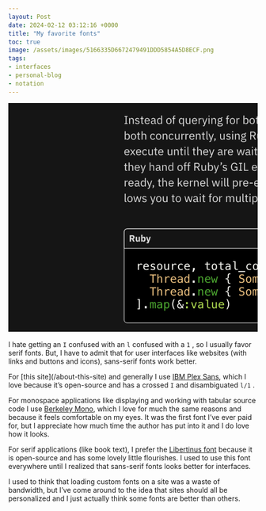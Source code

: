 ```yaml
---
layout: Post
date: 2024-02-12 03:12:16 +0000
title: "My favorite fonts"
toc: true
image: /assets/images/5166335D6672479491DDD5854A5D8ECF.png
tags:
- interfaces
- personal-blog
- notation
---
```


![](/assets/images/5166335D6672479491DDD5854A5D8ECF.png)

I hate getting an `I` confused with an `l` confused with a `1` , so I usually favor serif fonts\. But, I have to admit that for user interfaces like websites \(with links and buttons and icons\), sans\-serif fonts work better\.

For \[this site\]\(/about\-this\-site\) and generally I use [IBM Plex Sans](https://www.ibm.com/plex/), which I love because it’s open\-source and has a crossed `I` and disambiguated `l/1` \.

For monospace applications like displaying and working with tabular source code I use [Berkeley Mono](https://berkeleygraphics.com/typefaces/berkeley-mono/), which I love for much the same reasons and because it feels comfortable on my eyes\. It was the first font I’ve ever paid for, but I appreciate how much time the author has put into it and I do love how it looks\.

For serif applications \(like book text\), I prefer the [Libertinus font](https://github.com/alerque/libertinus) because it is open\-source and has some lovely little flourishes\. I used to use this font everywhere until I realized that sans\-serif fonts looks better for interfaces\.

I used to think that loading custom fonts on a site was a waste of bandwidth, but I’ve come around to the idea that sites should all be personalized and I just actually think some fonts are better than others\.
